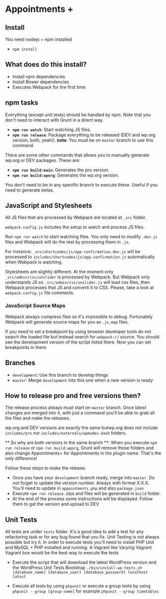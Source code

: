 # Appointments +

## Install
You need nodejs + npm installed
- `npm install`

## What does do this install?
- Install npm dependencies
- Install Bower dependencies
- Executes Webpack for the first time

## npm tasks
Everything (except unit tests) should be handled by npm. Note that you don't need to interact with Grunt in a direct way.

* **`npm run watch`**: Start watching JS files.
* **`npm run release`**: Package everything to be released (DEV and wp.org version, both, yeah!). **note**: You must be on `master` branch to use this command.

There are some other commands that allows you to manually generate wp.org or DEV packages. These are: 
* **`npm run build:main`**: Generates the pro version.
* **`npm run build:wporg`**: Generates the wp.org version.

You don't need to be in any specific branch to execute these. Useful if you need to generate betas.

## JavaScript and Stylesheets
All JS files that are processed by Webpack are located at `_src` folder.

`webpack.config.js` includes the setup to watch and process JS files.

Run `npm run watch` to start watching files. You only need to modify `.dev.js` files and Webpack will do the rest by processing them in `.js`.

For instance: `_src/shortcodes/js/app-confirmation.dev.js` will be processed to `includes/shortcodes/js/app-confirmation.js` automatically when Webpack is watching.

Stylesheets are slightly different. At the moment only `_src/admin/css/unslider` is processed by Webpack. But Webpack only understands JS so `_src/admin/css/unslider.js` will load css files, then Webpack processes that JS and converti it to CSS. Please, take a look at `webpack.config.js` file comments. 

### JavaScript Source Maps
Webpack always compress files so it's impossible to debug. Fortunately Webpack will generate source maps for you as `.js.map` files.

If you need to set a breakpoint by using browser developer tools do not search the loaded file but instead search for `webpack://` source. You should see the development version of the script listed there. Now you can set breakpoints in there.

## Branches
- `development`: Use this branch to develop things
- `master`: Merge `development` into this one when a new version is ready

## How to release pro and free versions then?
The release process always must start on `master` branch. Once latest changes are merged into it, with just a command you'll be able to grab all the files and make the releases.

wp.org and DEV versions are exactly the same butwp.org does not include `includes/pro` nor `includes/externals/wpmudev-dash` folders.

** So why are both versions in the same branch **: When you execute `npm run release` or `npm run build:wporg`, Grunt will remove those folders and also change Appointments+ for Appointments in the plugin name. That's the only difference!

Follow these steps to make the release:
- Once you have your `development` branch ready, merge into `master`. Do not forget to update the version number. Always with format X.X.X. You'll need to update in `appointments.php` and also `package.json`
- Execute `npm run release`. zips and files will be generated in `build` folder.
- At the end of the process some instructions will be displayed. Follow them to gat the version and upload to DEV

## Unit Tests
All tests are under `tests` folder. It's a good idea to add a test for any refactoring task or for any bug found that you fix. Unit Testing is not always possible but try it.
In order to execute tests you'll need to install PHP Unit and MySQL + PHP installed and running. A Vagrant like Varying Vagrant Vagrant box would be the best way to execute the tests
 
* Execute the script that will download the latest WordPress version and the WordPress Unit Tests Bootstrap `./bin/install-wp-tests.sh [database_name] [database_user] [database_password] localhost latest` 
 
* Execute all tests by using `phpunit` or execute a group tests by using `phpunit --group [group-name]` for example `phpunit --group timetables` 
